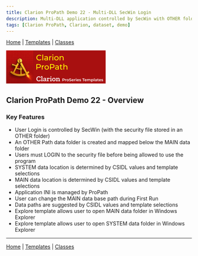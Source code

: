 ```yaml
---
title: Clarion ProPath Demo 22 - Multi-DLL SecWin Login
description: Multi-DLL application controlled by SecWin with OTHER folder under MAIN.
tags: [Clarion ProPath, Clarion, dataset, demo]
---
```


[Home](../index.md) | [Templates](../templates/index.md) | [Classes](../classes/index.md)

[![ProPath logo](../assets/images/ProPath270x90.png)](https://www.clarionproseries.com/html/propath.html)

## Clarion ProPath Demo 22 - Overview

### Key Features

- User Login is controlled by SecWin (with the security file stored in an OTHER folder)
- An OTHER Path data folder is created and mapped below the MAIN data folder
- Users must LOGIN to the security file before being allowed to use the program
- SYSTEM data location is determined by CSIDL values and template selections
- MAIN data location is determined by CSIDL values and template selections
- Application INI is managed by ProPath
- User can change the MAIN data base path during First Run
- Data paths are suggested by CSIDL values and template selections
- Explore template allows user to open MAIN data folder in Windows Explorer
- Explore template allows user to open SYSTEM data folder in Windows Explorer

---

[Home](../index.md) | [Templates](../templates/index.md) | [Classes](../classes/index.md)

